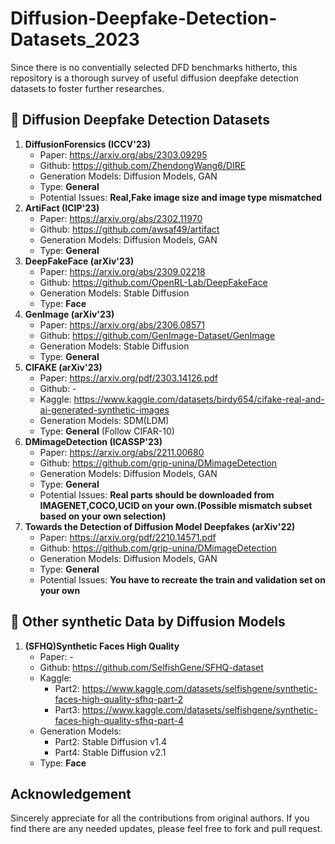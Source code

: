 # Diffusion-Deepfake-Detection-Datasets_2023
Since there is no conventially selected DFD benchmarks hitherto, this repository is a thorough survey of useful diffusion deepfake detection datasets to foster further researches.

## :mag_right: Diffusion Deepfake Detection Datasets
1. **DiffusionForensics (ICCV'23)**
    * Paper: https://arxiv.org/abs/2303.09295
    * Github: https://github.com/ZhendongWang6/DIRE
    * Generation Models: Diffusion Models, GAN
    * Type: **General**
    * Potential Issues: **Real,Fake image size and image type mismatched**
2. **ArtiFact (ICIP'23)**
    * Paper: https://arxiv.org/abs/2302.11970
    * Github: https://github.com/awsaf49/artifact
    * Generation Models: Diffusion Models, GAN
    * Type: **General**
3. **DeepFakeFace (arXiv'23)**
    * Paper: https://arxiv.org/abs/2309.02218
    * Github: https://github.com/OpenRL-Lab/DeepFakeFace
    * Generation Models: Stable Diffusion
    * Type: **Face**
4. **GenImage (arXiv'23)**
    * Paper: https://arxiv.org/abs/2306.08571
    * Github: https://github.com/GenImage-Dataset/GenImage
    * Generation Models: Stable Diffusion
    * Type: **General**
5. **CIFAKE (arXiv'23)**
    * Paper: https://arxiv.org/pdf/2303.14126.pdf
    * Github: -
    * Kaggle: https://www.kaggle.com/datasets/birdy654/cifake-real-and-ai-generated-synthetic-images
    * Generation Models: SDM(LDM)
    * Type: **General** (Follow CIFAR-10)
6.  **DMimageDetection (ICASSP'23)**
    * Paper: https://arxiv.org/abs/2211.00680
    * Github: https://github.com/grip-unina/DMimageDetection
    * Generation Models: Diffusion Models, GAN
    * Type: **General** 
    * Potential Issues: **Real parts should be downloaded from IMAGENET,COCO,UCID on your own.(Possible mismatch subset based on your own selection)** 
7.  **Towards the Detection of Diffusion Model Deepfakes (arXiv'22)**
    * Paper: https://arxiv.org/pdf/2210.14571.pdf
    * Github: https://github.com/grip-unina/DMimageDetection
    * Generation Models: Diffusion Models, GAN
    * Type: **General** 
    * Potential Issues: **You have to recreate the train and validation set on your own** 


## :milky_way: Other synthetic Data by Diffusion Models 
1. **(SFHQ)Synthetic Faces High Quality**
    * Paper: -
    * Github: https://github.com/SelfishGene/SFHQ-dataset
    * Kaggle: 
        * Part2: https://www.kaggle.com/datasets/selfishgene/synthetic-faces-high-quality-sfhq-part-2
        * Part3: https://www.kaggle.com/datasets/selfishgene/synthetic-faces-high-quality-sfhq-part-4
    * Generation Models: 
        * Part2: Stable Diffusion v1.4
        * Part4: Stable Diffusion v2.1
    * Type: **Face**

## Acknowledgement
Sincerely appreciate for all the contributions from original authors. If you find there are any needed updates, please feel free to fork and pull request.